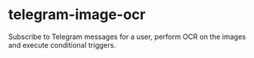 # telegram-image-ocr
Subscribe to Telegram messages for a user, perform OCR on the images and execute conditional triggers.
